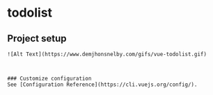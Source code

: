 # todolist

## Project setup
```
![Alt Text](https://www.demjhonsnelby.com/gifs/vue-todolist.gif)



### Customize configuration
See [Configuration Reference](https://cli.vuejs.org/config/).

